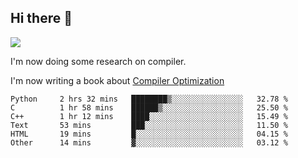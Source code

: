 


<!--
**liusy58/liusy58** is a ✨ _special_ ✨ repository because its `README.md` (this file) appears on your GitHub profile.

Here are some ideas to get you started:

- 🔭 I’m currently working on ...
- 🌱 I’m currently learning ...
- 👯 I’m looking to collaborate on ...
- 🤔 I’m looking for help with ...
- 💬 Ask me about ...
- 📫 How to reach me: ...
- 😄 Pronouns: ...
- ⚡ Fun fact: ...
-->
<!--
![](https://komarev.com/ghpvc/?username=liusy58&color=brightgreen&label=PROFILE+VIEWS)




- 🔭 I’m currently working on my .
- 📫 How to reach me:plz contact me by [email](liusy58@,ail2.sysu.edu.cn) or WeChat(LIUSIYU_58)
- 🏫 I'm an undergraduate in Sun-Yat-sen University majoring in the computer science. Expected to graduate in Spring 2021.
- 👯 I'm now interested in System such as OS, Compiler and Database. 
- 🤔 I’m looking for help with Database System.
-->

## Hi there 👋
![](https://komarev.com/ghpvc/?username=liusy58&color=brightgreen&label=PROFILE+VIEWS)



I'm now doing some research on compiler.

I'm now writing a book about [Compiler Optimization](https://github.com/liusy58/CompilerNotes/blob/master/main.pdf)


 <!--START_SECTION:waka-->

```text
Python     2 hrs 32 mins   ████████▒░░░░░░░░░░░░░░░░   32.78 %
C          1 hr 58 mins    ██████▒░░░░░░░░░░░░░░░░░░   25.50 %
C++        1 hr 12 mins    ████░░░░░░░░░░░░░░░░░░░░░   15.49 %
Text       53 mins         ███░░░░░░░░░░░░░░░░░░░░░░   11.50 %
HTML       19 mins         █░░░░░░░░░░░░░░░░░░░░░░░░   04.15 %
Other      14 mins         ▓░░░░░░░░░░░░░░░░░░░░░░░░   03.12 %
```

<!--END_SECTION:waka-->
